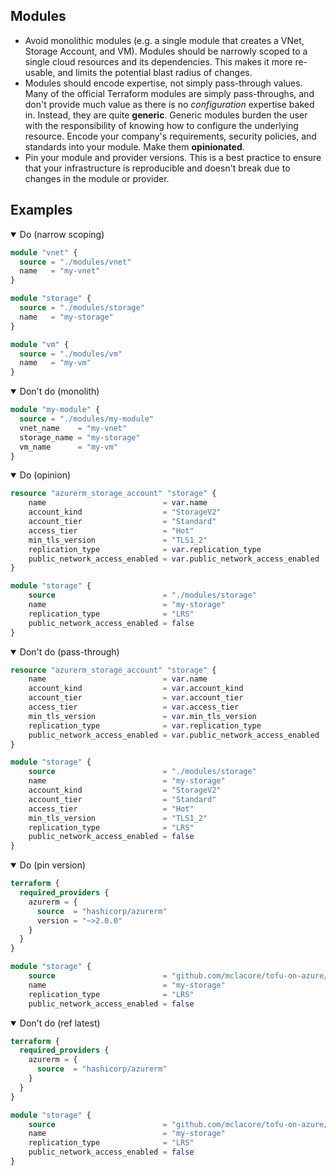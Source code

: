## Modules

- Avoid monolithic modules (e.g. a single module that creates a VNet, Storage Account, and VM). Modules should be narrowly scoped to a single cloud resources and its dependencies. This makes it more re-usable, and limits the potential blast radius of changes.
- Modules should encode expertise, not simply pass-through values. Many of the official Terraform modules are simply pass-throughs, and don't provide much value as there is no _configuration_ expertise baked in. Instead, they are quite **generic**. Generic modules burden the user with the responsibility of knowing how to configure the underlying resource. Encode your company's requirements, security policies, and standards into your module. Make them **opinionated**.
- Pin your module and provider versions. This is a best practice to ensure that your infrastructure is reproducible and doesn't break due to changes in the module or provider.

## Examples

<details open>
<summary>Do (narrow scoping)</summary>

```terraform
module "vnet" {
  source = "./modules/vnet"
  name   = "my-vnet"
}

module "storage" {
  source = "./modules/storage"
  name   = "my-storage"
}

module "vm" {
  source = "./modules/vm"
  name   = "my-vm"
}
```

</details>
<details open>
<summary>Don't do (monolith)</summary>

```terraform
module "my-module" {
  source = "./modules/my-module"
  vnet_name    = "my-vnet"
  storage_name = "my-storage"
  vm_name      = "my-vm"
}
```

</details>
<details open>
<summary>Do (opinion)</summary>

```terraform
resource "azurerm_storage_account" "storage" {
    name                          = var.name
    account_kind                  = "StorageV2"
    account_tier                  = "Standard"
    access_tier                   = "Hot"
    min_tls_version               = "TLS1_2"
    replication_type              = var.replication_type
    public_network_access_enabled = var.public_network_access_enabled
}
```

```terraform
module "storage" {
    source                        = "./modules/storage"
    name                          = "my-storage"
    replication_type              = "LRS"
    public_network_access_enabled = false
}
```

</details>
<details open>
<summary>Don't do (pass-through)</summary>

```terraform
resource "azurerm_storage_account" "storage" {
    name                          = var.name
    account_kind                  = var.account_kind
    account_tier                  = var.account_tier
    access_tier                   = var.access_tier
    min_tls_version               = var.min_tls_version
    replication_type              = var.replication_type
    public_network_access_enabled = var.public_network_access_enabled
}

```

```terraform
module "storage" {
    source                        = "./modules/storage"
    name                          = "my-storage"
    account_kind                  = "StorageV2"
    account_tier                  = "Standard"
    access_tier                   = "Hot"
    min_tls_version               = "TLS1_2"
    replication_type              = "LRS"
    public_network_access_enabled = false
}
```

</details>
<details open>
<summary>Do (pin version)</summary>

```terraform
terraform {
  required_providers {
    azurerm = {
      source  = "hashicorp/azurerm"
      version = "~>2.0.0"
    }
  }
}
```

```terraform
module "storage" {
    source                        = "github.com/mclacore/tofu-on-azure//modules/storage?ref=abcdefg"
    name                          = "my-storage"
    replication_type              = "LRS"
    public_network_access_enabled = false
```

</details>
<details open>
<summary>Don't do (ref latest)</summary>

```terraform
terraform {
  required_providers {
    azurerm = {
      source  = "hashicorp/azurerm"
    }
  }
}
```

```terraform
module "storage" {
    source                        = "github.com/mclacore/tofu-on-azure//modules/storage"
    name                          = "my-storage"
    replication_type              = "LRS"
    public_network_access_enabled = false
}
```

</details>
